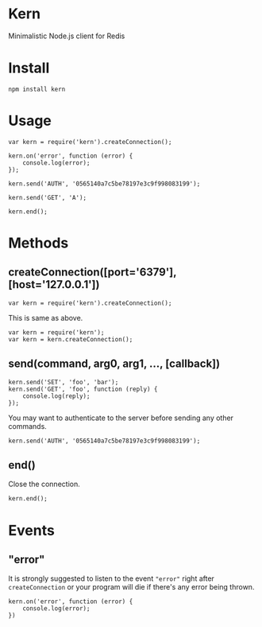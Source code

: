 # Kern
Minimalistic Node.js client for Redis

# Install

    npm install kern

# Usage

    var kern = require('kern').createConnection();
    
    kern.on('error', function (error) {
        console.log(error);    
    });
    
    kern.send('AUTH', '0565140a7c5be78197e3c9f998083199');
    
    kern.send('GET', 'A');
    
    kern.end();
    
# Methods

## createConnection([port='6379'], [host='127.0.0.1'])

    var kern = require('kern').createConnection();
    
This is same as above.

    var kern = require('kern');
    var kern = kern.createConnection();
    
## send(command, arg0, arg1, ..., [callback])

    kern.send('SET', 'foo', 'bar');
    kern.send('GET', 'foo', function (reply) {
        console.log(reply);
    });
    
You may want to authenticate to the server before sending any other commands.
    
    kern.send('AUTH', '0565140a7c5be78197e3c9f998083199');
    
## end()

Close the connection.

    kern.end();
    
# Events

## "error"    

It is strongly suggested to listen to the event `"error"` right after `createConnection` or your program will die if there's any error being thrown.
    
    kern.on('error', function (error) {
        console.log(error);
    })

